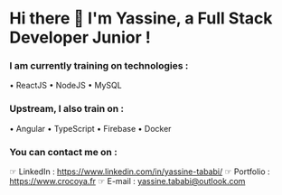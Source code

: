 # Hi there 👋 I'm Yassine, a Full Stack Developer Junior ! 

### I am currently training on technologies :
• ReactJS
• NodeJS
• MySQL

### Upstream, I also train on :
• Angular
• TypeScript
• Firebase
• Docker 

### You can contact me on :
☞ LinkedIn : https://www.linkedin.com/in/yassine-tababi/
☞ Portfolio : https://www.crocoya.fr
☞ E-mail : yassine.tababi@outlook.com


<!--
**crocoya/crocoya** is a ✨ _special_ ✨ repository because its `README.md` (this file) appears on your GitHub profile.

Here are some ideas to get you started:

- 🔭 I’m currently working on ...
- 🌱 I’m currently learning ...
- 👯 I’m looking to collaborate on ...
- 🤔 I’m looking for help with ...
- 💬 Ask me about ...
- 📫 How to reach me: ...
- 😄 Pronouns: ...
- ⚡ Fun fact: ...
-->
